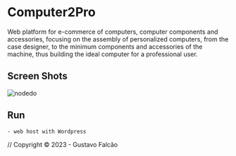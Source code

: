 # Computer2Pro

Web platform for e-commerce of computers, computer components and accessories, focusing on the assembly of personalized computers, from the case designer, to the minimum components and accessories of the machine, thus building the ideal computer for a professional user.
 
## Screen Shots
![nodedo](./00.png)

## Run
	- web host with Wordpress


 // Copyright © 2023 - Gustavo Falcão
